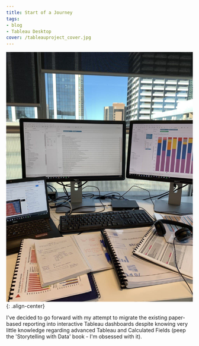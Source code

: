 ```yaml
---
title: Start of a Journey
tags:
- blog
- Tableau Desktop
cover: /tableauproject_cover.jpg
---
```


![center-aligned-image](/tableauproject.jpg){: .align-center}

I've decided to go forward with my attempt to migrate the existing paper-based reporting into interactive Tableau dashboards despite knowing very little knowledge regarding advanced Tableau and Calculated Fields (peep the 'Storytelling with Data' book - I'm obsessed with it).